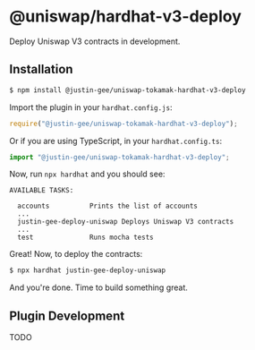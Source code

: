 # @uniswap/hardhat-v3-deploy

Deploy Uniswap V3 contracts in development.

## Installation

```sh
$ npm install @justin-gee/uniswap-tokamak-hardhat-v3-deploy
```

Import the plugin in your `hardhat.config.js`:

```js
require("@justin-gee/uniswap-tokamak-hardhat-v3-deploy");
```

Or if you are using TypeScript, in your `hardhat.config.ts`:

```ts
import "@justin-gee/uniswap-tokamak-hardhat-v3-deploy";
```

Now, run `npx hardhat` and you should see:

```
AVAILABLE TASKS:

  accounts      	Prints the list of accounts
  ...
  justin-gee-deploy-uniswap	Deploys Uniswap V3 contracts
  ...
  test          	Runs mocha tests
```

Great! Now, to deploy the contracts:

```sh
$ npx hardhat justin-gee-deploy-uniswap
```

And you're done. Time to build something great.

## Plugin Development

TODO
